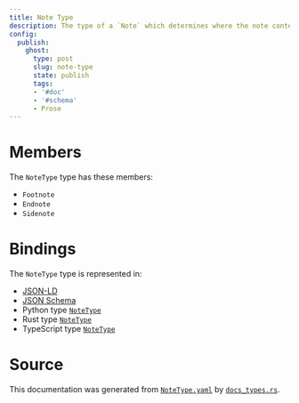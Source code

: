 ```yaml
---
title: Note Type
description: The type of a `Note` which determines where the note content is displayed within the document.
config:
  publish:
    ghost:
      type: post
      slug: note-type
      state: publish
      tags:
      - '#doc'
      - '#schema'
      - Prose
---
```


# Members

The `NoteType` type has these members:

- `Footnote`
- `Endnote`
- `Sidenote`

# Bindings

The `NoteType` type is represented in:

- [JSON-LD](https://stencila.org/NoteType.jsonld)
- [JSON Schema](https://stencila.org/NoteType.schema.json)
- Python type [`NoteType`](https://github.com/stencila/stencila/blob/main/python/python/stencila/types/note_type.py)
- Rust type [`NoteType`](https://github.com/stencila/stencila/blob/main/rust/schema/src/types/note_type.rs)
- TypeScript type [`NoteType`](https://github.com/stencila/stencila/blob/main/ts/src/types/NoteType.ts)

# Source

This documentation was generated from [`NoteType.yaml`](https://github.com/stencila/stencila/blob/main/schema/NoteType.yaml) by [`docs_types.rs`](https://github.com/stencila/stencila/blob/main/rust/schema-gen/src/docs_types.rs).
